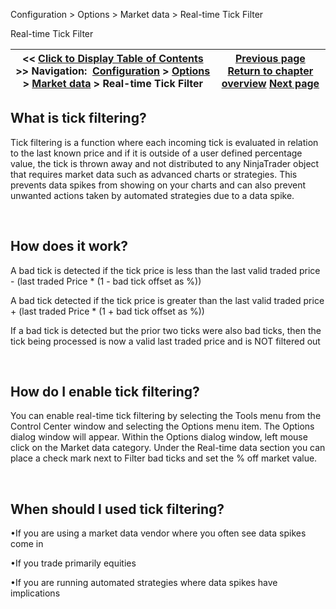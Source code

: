 ﻿


Configuration \> Options \> Market data \> Real\-time Tick Filter






















Real\-time Tick Filter







| \<\< [Click to Display Table of Contents](real_time_tick_filter.md) \>\> **Navigation:**     [Configuration](configuration.md) \> [Options](options.md) \> [Market data](options_marketdata.md) \> Real\-time Tick Filter | [Previous page](merge_policy.md) [Return to chapter overview](options_marketdata.md) [Next page](multiple_connections.md) |
| --- | --- |











## What is tick filtering?


Tick filtering is a function where each incoming tick is evaluated in relation to the last known price and if it is outside of a user defined percentage value, the tick is thrown away and not distributed to any NinjaTrader object that requires market data such as advanced charts or strategies. This prevents data spikes from showing on your charts and can also prevent unwanted actions taken by automated strategies due to a data spike.


 


## How does it work?


A bad tick is detected if the tick price is less than the last valid traded price \- (last traded Price \* (1 \- bad tick offset as %))


A bad tick detected if the tick price is greater than the last valid traded price \+ (last traded Price \* (1 \+ bad tick offset as %))


If a bad tick is detected but the prior two ticks were also bad ticks, then the tick being processed is now a valid last traded price and is NOT filtered out


 


## How do I enable tick filtering?


You can enable real\-time tick filtering by selecting the Tools menu from the Control Center window and selecting the Options menu item. The Options dialog window will appear. Within the Options dialog window, left mouse click on the Market data category. Under the Real\-time data section you can place a check mark next to Filter bad ticks and set the % off market value.


 


## When should I used tick filtering?


•If you are using a market data vendor where you often see data spikes come in 

•If you trade primarily equities 

•If you are running automated strategies where data spikes have implications 








